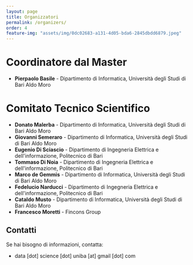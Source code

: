 ```yaml
---
layout: page
title: Organizzatori
permalink: /organizers/
order: 4
feature-img: "assets/img/0dc02683-a131-4d05-bda6-2845dbdd6879.jpeg"
---
```



# Coordinatore dal Master
- **Pierpaolo Basile** - Dipartimento di Informatica, Università degli Studi di Bari Aldo Moro

# Comitato Tecnico Scientifico
- **Donato Malerba** - Dipartimento di Informatica, Università degli Studi di Bari Aldo Moro
- **Giovanni Semeraro** - Dipartimento di Informatica, Università degli Studi di Bari Aldo Moro
- **Eugenio Di Sciascio** - Dipartimento di Ingegneria Elettrica e dell'informazione, Politecnico di Bari
- **Tommaso Di Noia** - Dipartimento di Ingegneria Elettrica e dell'informazione, Politecnico di Bari
- **Marco de Gemmis** - Dipartimento di Informatica, Università degli Studi di Bari Aldo Moro
- **Fedelucio Narducci** - Dipartimento di Ingegneria Elettrica e dell'informazione, Politecnico di Bari
- **Cataldo Musto** - Dipartimento di Informatica, Università degli Studi di Bari Aldo Moro
- **Francesco Moretti** - Fincons Group


<h2>Contatti</h2>
Se hai bisogno di informazioni, contatta:
<ul>
<li>data [dot] science [dot] uniba [at] gmail [dot] com</li>
</ul>


<script>
const ul = document.getElementsByTagName("nav")[0].getElementsByTagName("ul")[0];
ul.innerHTML = `
            <li>
                <a class="clear" aria-label="Home" title="Home" href="/index.html">
                     Home 
                </a>
            </li>
            <li class="separator"> | </li>
            <li>
                <a class="clear" aria-label="Iscrizioni" title="Submit Results" href="/submit/">
                     Iscrizioni 
                </a>
            </li>
            <li class="separator"> | </li>
            <li>
                <a class="clear" aria-label="Scadenze" title="Important Dates" href="/dates/">
                     Scadenze 
                </a>
            </li>
            <li class="separator"> | </li>
            <li>
                <a class="clear" aria-label="Organizers" title="Organizzatori" href="/organizers/">
                     Organizzatori 
                </a>
            </li>
            <li class="separator"> | </li>
        <li class="separator"> | </li>
            <li>
            	<a id="theme-toggle" title="Home " aria-label="Home" onclick="themeToggle()">
            		<i class="fas fa-adjust" aria-hidden="true"></i>
            	</a>
            </li>
`;
</script>
